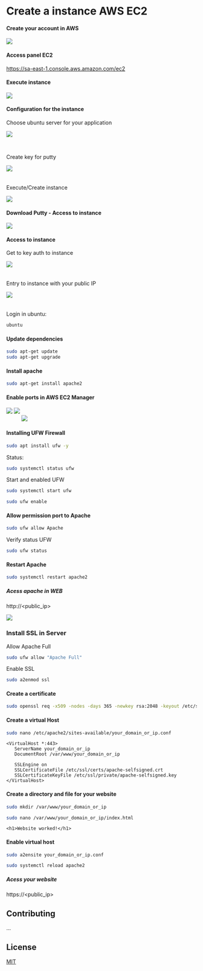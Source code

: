 # Create a instance AWS EC2

#### Create your account in AWS

<img src='./images/create_account.png'>

#### Access panel EC2
https://sa-east-1.console.aws.amazon.com/ec2

#### Execute instance

<img src='./images/execute_instance.png'>

#### Configuration for the instance

Choose ubuntu server for your application

<img src='./images/ubuntu_instance.png' style="margin-bottom: 30px;">

Create key for putty

<img src='./images/access_putty.png'
style="margin-bottom: 20px;">

Execute/Create instance

<img src='./images/create_instance.png'>

#### Download Putty - Access to instance

<img src='./images/putty_download.png'>

#### Access to instance

Get to key auth to instance

<img src='./images/key_in_putty.png'
style="margin-bottom: 20px;">

Entry to instance with your public IP

<img src='./images/connect_ip_aws_ec2.png'
style="margin-bottom: 20px;">

Login in ubuntu:

```bash
ubuntu
```

#### Update dependencies

```bash
sudo apt-get update
sudo apt-get upgrade
```

#### Install apache
    
```bash
sudo apt-get install apache2
```

#### Enable ports in AWS EC2 Manager

<img src='./images/group_security_1.png'
style="margin-bottom: 20px;">
<img src='./images/group_security_2.png'
style="margin-bottom: 20px;">
<img src='./images/group_security_3.png'>

#### Installing UFW Firewall

```bash
sudo apt install ufw -y
```

Status:

```bash
sudo systemctl status ufw
```

Start and enabled UFW

```bash
sudo systemctl start ufw

sudo ufw enable
```

#### Allow permission port to Apache

```bash
sudo ufw allow Apache
```

Verify status UFW

```bash
sudo ufw status
```

#### Restart Apache

```bash
sudo systemctl restart apache2
```

##### Acess apache in WEB

http://<public_ip>

<img src='./images/apache_works.png'>

### Install SSL in Server

Allow Apache Full
    
```bash
sudo ufw allow "Apache Full"
```

Enable SSL
    
```bash
sudo a2enmod ssl
```

#### Create a certificate
```bash
sudo openssl req -x509 -nodes -days 365 -newkey rsa:2048 -keyout /etc/ssl/private/apache-selfsigned.key -out /etc/ssl/certs/apache-selfsigned.crt
```

#### Create a virtual Host

```bash
sudo nano /etc/apache2/sites-available/your_domain_or_ip.conf
```

```
<VirtualHost *:443>
   ServerName your_domain_or_ip
   DocumentRoot /var/www/your_domain_or_ip

   SSLEngine on
   SSLCertificateFile /etc/ssl/certs/apache-selfsigned.crt
   SSLCertificateKeyFile /etc/ssl/private/apache-selfsigned.key
</VirtualHost>
```

#### Create a directory and file for your website

```bash
sudo mkdir /var/www/your_domain_or_ip
```

```bash
sudo nano /var/www/your_domain_or_ip/index.html
```

```
<h1>Website worked!</h1>
```

#### Enable virtual host

```bash
sudo a2ensite your_domain_or_ip.conf
```

```bash
sudo systemctl reload apache2
```

##### Acess your website

https://<public_ip>

## Contributing
...
## License
[MIT](https://choosealicense.com/licenses/mit/)